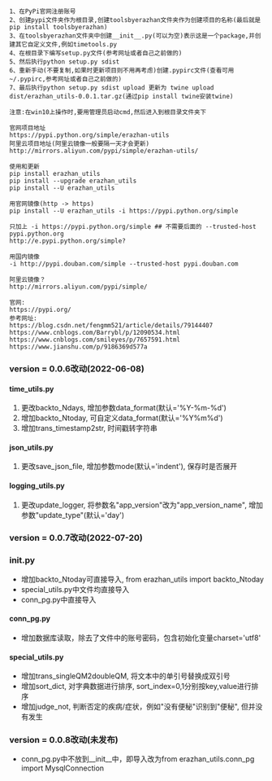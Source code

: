 ```angular2html

1、在PyPi官网注册账号
2、创建pypi文件夹作为根目录,创建toolsbyerazhan文件夹作为创建项目的名称(最后就是pip install toolsbyerazhan)
3、在toolsbyerazhan文件夹中创建__init__.py(可以为空)表示这是一个package,并创建其它自定义文件,例如timetools.py
4、在根目录下编写setup.py文件(参考网址或者自己之前做的)
5、然后执行python setup.py sdist
6、重新手动(不要复制,如果时更新项目则不用再考虑)创建.pypirc文件(查看可用~/.pypirc,参考网址或者自己之前做的)
7、最后执行python setup.py sdist upload 更新为 twine upload dist/erazhan_utils-0.0.1.tar.gz(通过pip install twine安装twine)

注意:在win10上操作时,要用管理员启动cmd,然后进入到根目录文件夹下

官网项目地址
https://pypi.python.org/simple/erazhan-utils
阿里云项目地址(阿里云镜像一般要隔一天才会更新)
http://mirrors.aliyun.com/pypi/simple/erazhan-utils/

使用和更新
pip install erazhan_utils
pip install --upgrade erazhan_utils
pip install --U erazhan_utils

用官网镜像(http -> https)
pip install --U erazhan_utils -i https://pypi.python.org/simple

只加上 -i https://pypi.python.org/simple ## 不需要后面的 --trusted-host pypi.python.org
http://e.pypi.python.org/simple?

用国内镜像
-i http://pypi.douban.com/simple --trusted-host pypi.douban.com

阿里云镜像？
http://mirrors.aliyun.com/pypi/simple/

官网:
https://pypi.org/
参考网址:
https://blog.csdn.net/fengmm521/article/details/79144407
https://www.cnblogs.com/Barrybl/p/12090534.html
https://www.cnblogs.com/smileyes/p/7657591.html
https://www.jianshu.com/p/9186369d577a
```

### __version__ = 0.0.6改动(2022-06-08)

#### time_utils.py

1. 更改backto_Ndays, 增加参数data_format(默认='%Y-%m-%d')
2. 增加backto_Ntoday, 可自定义data_format(默认='%Y%m%d')
3. 增加trans_timestamp2str, 时间戳转字符串

####  json_utils.py
   
1. 更改save_json_file, 增加参数mode(默认='indent'), 保存时是否展开
   
#### logging_utils.py
1. 更改update_logger, 将参数名"app_version"改为"app_version_name", 增加参数"update_type"(默认='day')

### __version__ = 0.0.7改动(2022-07-20)

### __init__.py
- 增加backto_Ntoday可直接导入, from erazhan_utils import backto_Ntoday
- special_utils.py中文件均直接导入
- conn_pg.py中直接导入

#### conn_pg.py
- 增加数据库读取，除去了文件中的账号密码，包含初始化变量charset='utf8'

#### special_utils.py

- 增加trans_singleQM2doubleQM, 将文本中的单引号替换成双引号
- 增加sort_dict, 对字典数据进行排序, sort_index=0,1分别按key,value进行排序
- 增加judge_not, 判断否定的疾病/症状，例如"没有便秘"识别到"便秘", 但并没有发生

### __version__ = 0.0.8改动(未发布)
- conn_pg.py中不放到__init__中，即导入改为from erazhan_utils.conn_pg import MysqlConnection
